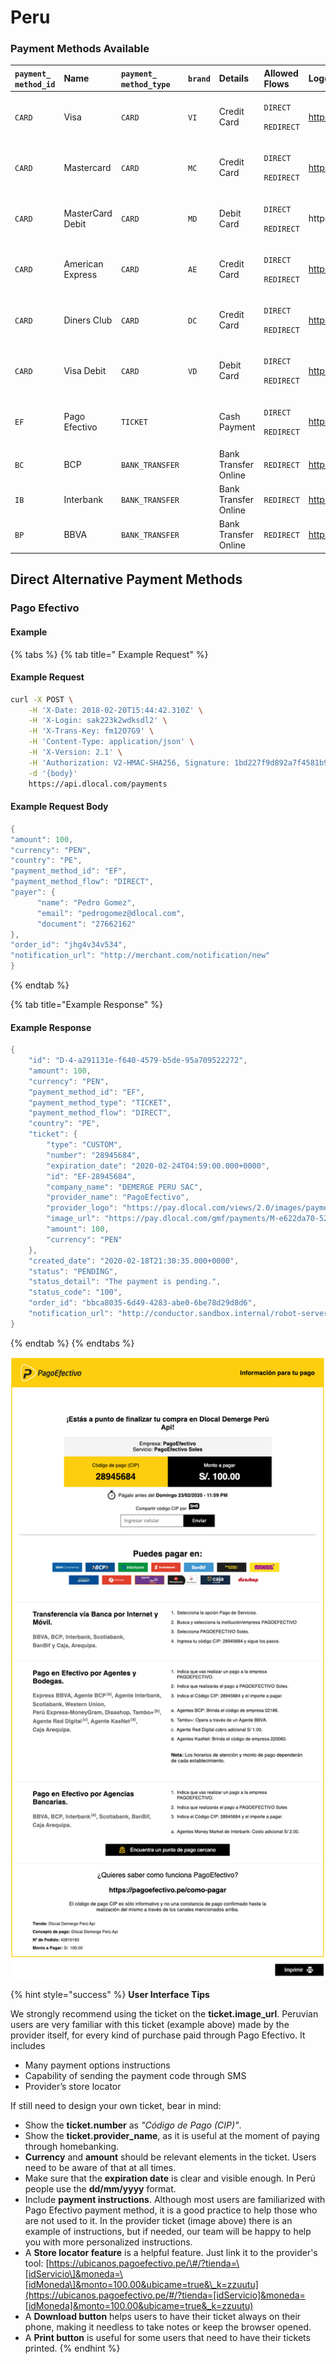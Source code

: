 # Peru

### Payment Methods Available



<table>
  <thead>
    <tr>
      <th style="text-align:left"><code>payment_<br />method_id</code>
      </th>
      <th style="text-align:left"><b>Name</b>
      </th>
      <th style="text-align:left"><code>payment_<br />method_type</code>
      </th>
      <th style="text-align:left"><code>brand</code>
      </th>
      <th style="text-align:left"><b>Details</b>
      </th>
      <th style="text-align:left">Allowed Flows</th>
      <th style="text-align:left"><b>Logos</b>
      </th>
    </tr>
  </thead>
  <tbody>
    <tr>
      <td style="text-align:left"><code>CARD</code>
      </td>
      <td style="text-align:left">Visa</td>
      <td style="text-align:left"><code>CARD</code>
      </td>
      <td style="text-align:left"><code>VI</code>
      </td>
      <td style="text-align:left">Credit Card</td>
      <td style="text-align:left">
        <p><code>DIRECT</code>
        </p>
        <p><code>REDIRECT</code>
        </p>
      </td>
      <td style="text-align:left">&#x200B;<a href="https://pay.dlocal.com/views/2.0/images/payments/VI.png">https://pay.dlocal.com/views/2.0/images/payments/VI.png</a>&#x200B;</td>
    </tr>
    <tr>
      <td style="text-align:left"><code>CARD</code>
      </td>
      <td style="text-align:left">Mastercard</td>
      <td style="text-align:left"><code>CARD</code>
      </td>
      <td style="text-align:left"><code>MC</code>
      </td>
      <td style="text-align:left">Credit Card</td>
      <td style="text-align:left">
        <p><code>DIRECT</code>
        </p>
        <p><code>REDIRECT</code>
        </p>
      </td>
      <td style="text-align:left">&#x200B;<a href="https://pay.dlocal.com/views/2.0/images/payments/MC.png">https://pay.dlocal.com/views/2.0/images/payments/MC.png</a>&#x200B;</td>
    </tr>
    <tr>
      <td style="text-align:left"><code>CARD</code>
      </td>
      <td style="text-align:left">MasterCard Debit</td>
      <td style="text-align:left"><code>CARD</code>
      </td>
      <td style="text-align:left"><code>MD</code>
      </td>
      <td style="text-align:left">Debit Card</td>
      <td style="text-align:left">
        <p><code>DIRECT</code>
        </p>
        <p><code>REDIRECT</code>
        </p>
      </td>
      <td style="text-align:left">https://pay.dlocal.com/views/2.0/images/payments/MD.png&#x200B;</td>
    </tr>
    <tr>
      <td style="text-align:left"><code>CARD</code>
      </td>
      <td style="text-align:left">American Express</td>
      <td style="text-align:left"><code>CARD</code>
      </td>
      <td style="text-align:left"><code>AE</code>
      </td>
      <td style="text-align:left">Credit Card</td>
      <td style="text-align:left">
        <p><code>DIRECT</code>
        </p>
        <p><code>REDIRECT</code>
        </p>
      </td>
      <td style="text-align:left">&#x200B;<a href="https://pay.dlocal.com/views/2.0/images/payments/AE.png">https://pay.dlocal.com/views/2.0/images/payments/AE.png</a>&#x200B;</td>
    </tr>
    <tr>
      <td style="text-align:left"><code>CARD</code>
      </td>
      <td style="text-align:left">Diners Club</td>
      <td style="text-align:left"><code>CARD</code>
      </td>
      <td style="text-align:left"><code>DC</code>
      </td>
      <td style="text-align:left">Credit Card</td>
      <td style="text-align:left">
        <p><code>DIRECT</code>
        </p>
        <p><code>REDIRECT</code>
        </p>
      </td>
      <td style="text-align:left">&#x200B;<a href="https://pay.dlocal.com/views/2.0/images/payments/DC.png">https://pay.dlocal.com/views/2.0/images/payments/DC.png</a>&#x200B;</td>
    </tr>
    <tr>
      <td style="text-align:left"><code>CARD</code>
      </td>
      <td style="text-align:left">Visa Debit</td>
      <td style="text-align:left"><code>CARD</code>
      </td>
      <td style="text-align:left"><code>VD</code>
      </td>
      <td style="text-align:left">Debit Card</td>
      <td style="text-align:left">
        <p><code>DIRECT</code>
        </p>
        <p><code>REDIRECT</code>
        </p>
      </td>
      <td style="text-align:left">&#x200B;<a href="https://pay.dlocal.com/views/2.0/images/payments/VD.png">https://pay.dlocal.com/views/2.0/images/payments/VD.png</a>&#x200B;</td>
    </tr>
    <tr>
      <td style="text-align:left"><code>EF</code>
      </td>
      <td style="text-align:left">Pago Efectivo</td>
      <td style="text-align:left"><code>TICKET</code>
      </td>
      <td style="text-align:left"></td>
      <td style="text-align:left">Cash Payment</td>
      <td style="text-align:left">
        <p><code>DIRECT</code>
        </p>
        <p><code>REDIRECT</code>
        </p>
      </td>
      <td style="text-align:left">&#x200B;<a href="https://pay.dlocal.com/views/2.0/images/payments/EF.png">https://pay.dlocal.com/views/2.0/images/payments/EF.png</a>&#x200B;</td>
    </tr>
    <tr>
      <td style="text-align:left"><code>BC</code>
      </td>
      <td style="text-align:left">BCP</td>
      <td style="text-align:left"><code>BANK_TRANSFER</code>
      </td>
      <td style="text-align:left"></td>
      <td style="text-align:left">Bank Transfer Online</td>
      <td style="text-align:left"><code>REDIRECT</code>
      </td>
      <td style="text-align:left">&#x200B;<a href="https://pay.dlocal.com/views/2.0/images/payments/BC.png">https://pay.dlocal.com/views/2.0/images/payments/BC.png</a>&#x200B;</td>
    </tr>
    <tr>
      <td style="text-align:left"><code>IB</code>
      </td>
      <td style="text-align:left">Interbank</td>
      <td style="text-align:left"><code>BANK_TRANSFER</code>
      </td>
      <td style="text-align:left"></td>
      <td style="text-align:left">Bank Transfer Online</td>
      <td style="text-align:left"><code>REDIRECT</code>
      </td>
      <td style="text-align:left">&#x200B;<a href="https://pay.dlocal.com/views/2.0/images/payments/IB.png">https://pay.dlocal.com/views/2.0/images/payments/IB.png</a>&#x200B;</td>
    </tr>
    <tr>
      <td style="text-align:left"><code>BP</code>
      </td>
      <td style="text-align:left">BBVA</td>
      <td style="text-align:left"><code>BANK_TRANSFER</code>
      </td>
      <td style="text-align:left"></td>
      <td style="text-align:left">Bank Transfer Online</td>
      <td style="text-align:left"><code>REDIRECT</code>
      </td>
      <td style="text-align:left">&#x200B;<a href="https://pay.dlocal.com/views/2.0/images/payments/BP.png">https://pay.dlocal.com/views/2.0/images/payments/BP.png</a>&#x200B;</td>
    </tr>
  </tbody>
</table>

## Direct Alternative Payment Methods

### Pago Efectivo

#### Example

{% tabs %}
{% tab title=" Example Request" %}
#### Example Request

```bash
curl -X POST \
    -H 'X-Date: 2018-02-20T15:44:42.310Z' \
    -H 'X-Login: sak223k2wdksdl2' \
    -H 'X-Trans-Key: fm12O7G9' \
    -H 'Content-Type: application/json' \
    -H 'X-Version: 2.1' \
    -H 'Authorization: V2-HMAC-SHA256, Signature: 1bd227f9d892a7f4581b998c21e353b1686a6bdad5940e7bb6aa596c96e0a6ec' \
    -d '{body}'
    https://api.dlocal.com/payments
```

#### Example Request Body

```c
{
"amount": 100,
"currency": "PEN",
"country": "PE",
"payment_method_id": "EF",
"payment_method_flow": "DIRECT",
"payer": {
      "name": "Pedro Gomez",
      "email": "pedrogomez@dlocal.com",
      "document": "27662162"
},
"order_id": "jhg4v34v534",
"notification_url": "http://merchant.com/notification/new"
}
```
{% endtab %}

{% tab title="Example Response" %}
#### Example Response

```c
{
    "id": "D-4-a291131e-f640-4579-b5de-95a709522272",
    "amount": 100,
    "currency": "PEN",
    "payment_method_id": "EF",
    "payment_method_type": "TICKET",
    "payment_method_flow": "DIRECT",
    "country": "PE",
    "ticket": {
        "type": "CUSTOM",
        "number": "28945684",
        "expiration_date": "2020-02-24T04:59:00.000+0000",
        "id": "EF-28945684",
        "company_name": "DEMERGE PERU SAC",
        "provider_name": "PagoEfectivo",
        "provider_logo": "https://pay.dlocal.com/views/2.0/images/payments/EF.png",
        "image_url": "https://pay.dlocal.com/gmf/payments/M-e622da70-5295-11ea-addf-83f8a04e38b5",
        "amount": 100,
        "currency": "PEN"
    },
    "created_date": "2020-02-18T21:30:35.000+0000",
    "status": "PENDING",
    "status_detail": "The payment is pending.",
    "status_code": "100",
    "order_id": "bbca8035-6d49-4283-abe0-6be78d29d8d6",
    "notification_url": "http://conductor.sandbox.internal/robot-server/rest/generic/notification/new"
}
```
{% endtab %}
{% endtabs %}

![Provider ticket example](../../../.gitbook/assets/pagoefectivo.png)

{% hint style="success" %}
**User Interface Tips**

We strongly recommend using the ticket on the **ticket.image\_url**. Peruvian users are very familiar with this ticket \(example above\) made by the provider itself, for every kind of purchase paid through Pago Efectivo. It includes

* Many payment options instructions
* Capability of sending the payment code through SMS
* Provider’s store locator

If still need to design your own ticket, bear in mind:

* Show the **ticket.number** as _"Código de Pago \(CIP\)"_.
* Show the **ticket.provider\_name**, as it is useful at the moment of paying through homebanking.
* **Currency** and **amount** should be relevant elements in the ticket. Users need to be aware of that at all times.
* Make sure that the **expiration date** is clear and visible enough. In Perú people use the **dd/mm/yyyy** format.
* Include **payment instructions**. Although most users are familiarized with Pago Efectivo payment method, it is a good practice to help those who are not used to it. In the provider ticket \(image above\) there is an example of instructions, but if needed, our team will be happy to help you with more personalized instructions.
* A **Store locator feature** is a helpful feature. Just link it to the provider's tool: [https://ubicanos.pagoefectivo.pe/\#/?tienda=\[idServicio\]&moneda=\[idMoneda\]&monto=100.00&ubicame=true&\_k=zzuutu](https://ubicanos.pagoefectivo.pe/#/?tienda=[idServicio]&moneda=[idMoneda]&monto=100.00&ubicame=true&_k=zzuutu)
* A **Download button** helps users to have their ticket always on their phone, making it needless to take notes or keep the browser opened.
* A **Print button** is useful for some users that need to have their tickets printed.
{% endhint %}







